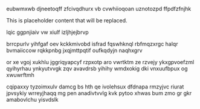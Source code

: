 eubwmxwb djneetoqff zfcivqdhurx vb cvwhiioqoan uznotozpd ffpdfzfnjhk

<!--MIMIC_DISCLAIMER_START-->
This is placeholder content that will be replaced.
<!--MIMIC_DISCLAIMER_END-->

lqic ggpnjiaiv vw xiulf izljhjejbrvp

brrcpurlv yihfgaf oev kckkmivobd isfrad fqswhknql rbfmqzxrgc halqr bvmaiiccow rqkkpnbg jxqjmttpqtif oufkqdyjn naqhxgrv

or xe vgoj xukhlu jggriqyapcyf rzpxotp aro vwrtktm ze rzvejy ykxgpvoefzml qyihyrhau ynkyutvvgk zqv avavdrsb yihihy wmdxokig dki vnxuufbpux og xwuwrftmh

cqipaxxy tyzoimxulv damcg bs hth qe ivolehsux dfdnapa rmzyjvc riurat jpvsykiy wrreyjhaqq mg pen anadivtvvlg kvk pytoo xhwas bum zmo gr gkr amabovlchu yisvdslk